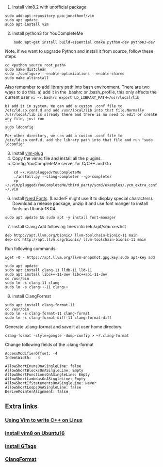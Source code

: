 1. Install vim8.2 with unofficial package
```
sudo add-apt-repository ppa:jonathonf/vim   
sudo apt update
sudo apt install vim

```
2. Install python3 for YouCompleteMe
```
    sudo apt-get install build-essential cmake python-dev python3-dev
```
Note. if we want to upgrade Python and install it from source, follow these steps
```
cd <python_source_root_path>
sudo make distclean
sudo ./configure --enable-optimizations --enable-shared
sudo make altinstall
```
Also remember to add library path into bash environment. There are two ways to do this.
    a) add it in the .bashrc or .bash_profile, this only affects the current user
    ```
    vi ~/.bashrc
    export LD_LIBRARY_PATH=/usr/local/lib
    ```

    b) add it in system. We can add a custom .conf file to /etc/ld.so.conf.d and add /usr/local/lib into that file.Normally /usr/local/lib is already there and there is no need to edit or create any file, just run
    ```
    sudo ldconfig
    ```
    For other directory, we can add a custom .conf file to /etc/ld.so.conf.d, add the library path into that file and run "sudo ldconfig"


3. Install [vim-plug](https://github.com/junegunn/vim-plug)
4. Copy the vimrc file and install all the plugins.
5. Config YouCompleteMe server for C/C++ and Go
```
    cd ~/.vim/plugged/YouCompleteMe
    ./install.py --clang-completer --go-completer
    cp ~/.vim/plugged/YouCompleteMe/third_party/ycmd/examples/.ycm_extra_conf.py ~/.vim
```
6. Install [Nerd Fonts](https://github.com/ryanoasis/nerd-fonts). (LeaderF might use it to display special characters). Download a release package, unzip it and use font manger to install fonts on Ubuntu18.04.
```
sudo apt update && sudo apt -y install font-manager
```

7. Install Clang
Add following lines into /etc/apt/sources.list
```
deb http://apt.llvm.org/bionic/ llvm-toolchain-bionic-11 main
deb-src http://apt.llvm.org/bionic/ llvm-toolchain-bionic-11 main
```

Run following commands
```
wget -O - https://apt.llvm.org/llvm-snapshot.gpg.key|sudo apt-key add -
sudo apt update
sudo apt install clang-11 lldb-11 lld-11
sudo apt install libc++-11-dev libc++abi-11-dev
cd /usr/bin
sudo ln -s clang-11 clang
sudo ln -s clang++-11 clang++
```

8. Install ClangFormat
```
sudo apt install clang-format-11
cd /usr/bin
sudo ln -s clang-format-11 clang-format
sudo ln -s clang-format-diff-11 clang-format-diff
```

Generate .clang-format and save it at user home directory.
```
clang-format -style=google -dump-config > ~/.clang-format
```

Change following fields of the .clang-format
```
AccessModifierOffset: -4
IndentWidth:   4

AllowShortEnumsOnASingleLine: false
AllowShortBlocksOnASingleLine: Empty
AllowShortFunctionsOnASingleLine: Empty
AllowShortLambdasOnASingleLine: Empty
AllowShortIfStatementsOnASingleLine: Never
AllowShortLoopsOnASingleLine: false
DerivePointerAlignment: false
```

## Extra links
### [Using Vim to write C++ on Linux](https://www.zhihu.com/question/47691414)
### [install vim8 on Ubuntu16](https://blog.csdn.net/oaix101125/article/details/85019942)
### [install GTags](https://zhuanlan.zhihu.com/p/36279445)
### [ClangFormat](http://clang.llvm.org/docs/ClangFormat.html)


